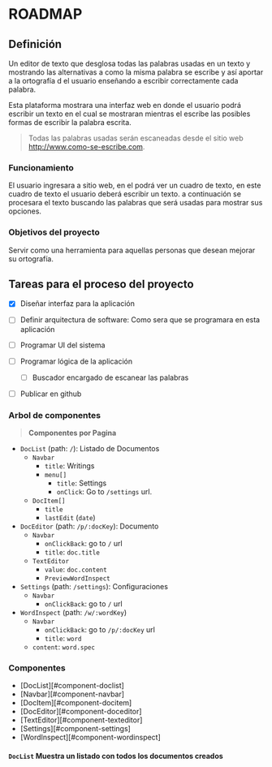 # ROADMAP

## Definición

Un editor de texto que desglosa todas las palabras usadas en un texto y mostrando las alternativas a como la misma palabra se escribe y así aportar a la ortografía d el usuario enseñando a escribir correctamente cada palabra.

Esta plataforma mostrara una interfaz web en donde el usuario podrá escribir un texto en el cual se mostraran mientras el escribe las posibles formas de escribir la palabra escrita.

> Todas las palabras usadas serán escaneadas desde el sitio web <http://www.como-se-escribe.com>.

### Funcionamiento

El usuario ingresara a sitio web, en el podrá ver un cuadro de texto, en este cuadro de texto el usuario deberá escribir un texto. a continuación se procesara el texto buscando las palabras que será usadas para mostrar sus opciones.

### Objetivos del proyecto

Servir como una herramienta para aquellas personas que desean mejorar su ortografía.

## Tareas para el proceso del proyecto

- [x] Diseñar interfaz para la aplicación
- [ ] Definir arquitectura de software: Como sera que se programara en esta aplicación
- [ ] Programar UI del sistema
- [ ] Programar lógica de la aplicación
    - [ ] Buscador encargado de escanear las palabras
- [ ] Publicar en github


### Arbol de componentes

> __Componentes por Pagina__

* `DocList` (path: `/`): Listado de Documentos
    - `Navbar`
        + `title`: Writings
        + `menu[]`
            * `title`: Settings
            * `onClick`: Go to `/settings` url.
    - `DocItem[]`
        + `title`
        + `lastEdit` (`date`)
* `DocEditor` (path: `/p/:docKey`): Documento
    - `Navbar`
        + `onClickBack`: go to `/` url
        + `title`: `doc.title`
    - `TextEditor`
        + `value`: `doc.content`
        + `PreviewWordInspect`
* `Settings` (path: `/settings`): Configuraciones
    - `Navbar`
        + `onClickBack`: go to `/` url
* `WordInspect` (path: `/w/:wordKey`)
    - `Navbar`
        + `onClickBack`: go to `/p/:docKey` url
        + `title`: `word`
    - `content`: `word.spec`

### Componentes

* [DocList][#component-doclist]
* [Navbar][#component-navbar]
* [DocItem][#component-docitem]
* [DocEditor][#component-doceditor]
* [TextEditor][#component-texteditor]
* [Settings][#component-settings]
* [WordInspect][#component-wordinspect]

<span title="#component-doclist"></span>
#### `DocList` Muestra un listado con todos los documentos creados



